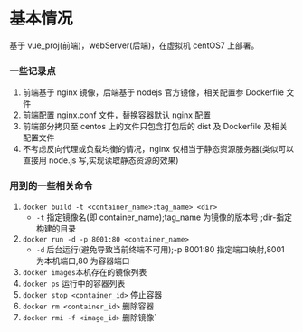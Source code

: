 # 基本情况

基于 vue_proj(前端)，webServer(后端)，在虚拟机 centOS7 上部署。

### 一些记录点

1. 前端基于 nginx 镜像，后端基于 nodejs 官方镜像，相关配置参 Dockerfile 文件
2. 前端配置 nginx.conf 文件，替换容器默认 nginx 配置
3. 前端部分拷贝至 centos 上的文件只包含打包后的 dist 及 Dockerfile 及相关配置文件
4. 不考虑反向代理或负载均衡的情况，nginx 仅相当于静态资源服务器(类似可以直接用 node.js 写,实现读取静态资源的效果)

### 用到的一些相关命令

1. `docker build -t <container_name>:tag_name> <dir>`
   - `-t` 指定镜像名(即 container_name);tag_name 为镜像的版本号 ;dir-指定构建的目录
2. `docker run -d -p 8001:80 <container_name>`
   - `-d` 后台运行(避免导致当前终端不可用);-p 8001:80 指定端口映射,8001 为本机端口,80 为容器端口
3. `docker images`本机存在的镜像列表
4. `docker ps` 运行中的容器列表
5. `docker stop <container_id>` 停止容器
6. `docker rm <container_id>` 删除容器
7. `docker rmi -f <image_id>` 删除镜像`
